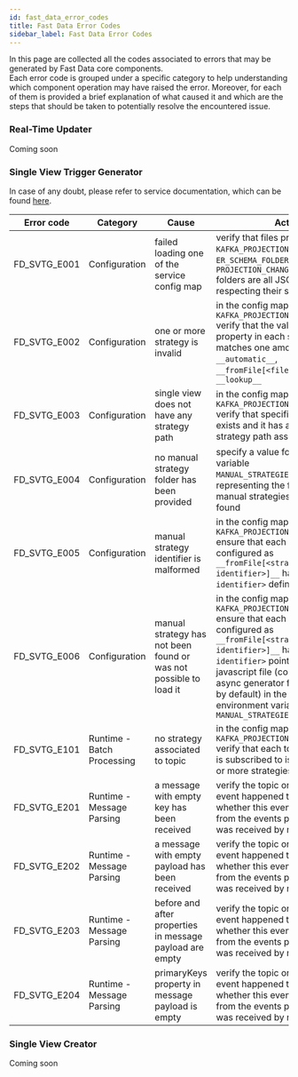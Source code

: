 ```yaml
---
id: fast_data_error_codes
title: Fast Data Error Codes
sidebar_label: Fast Data Error Codes
---
```


In this page are collected all the codes associated to errors that may be generated by Fast Data core components.  
Each error code is grouped under a specific category to help understanding which component operation may have raised the error.
Moreover, for each of them is provided a brief explanation of what caused it and which are the steps that should be taken
to potentially resolve the encountered issue. 

### Real-Time Updater

Coming soon

### Single View Trigger Generator

In case of any doubt, please refer to service documentation, which can be found [here](/fast_data/configuration/single_view_trigger_generator.md).

| Error code   | Category                   | Cause                                                             | Action                                                                                                                                                                                                                                                                                                                                                        |
|--------------|----------------------------|-------------------------------------------------------------------|---------------------------------------------------------------------------------------------------------------------------------------------------------------------------------------------------------------------------------------------------------------------------------------------------------------------------------------------------------------|
| FD_SVTG_E001 | Configuration              | failed loading one of the service config map                      | verify that files provided in `KAFKA_PROJECTION_UPDATES_FOLDER`, `ER_SCHEMA_FOLDER` and `PROJECTION_CHANGES_SCHEMA_FOLDER` folders are all JSON files respecting their schema structure                                                                                                                                                                       |
| FD_SVTG_E002 | Configuration              | one or more strategy is invalid                                   | in the config map loaded from `KAFKA_PROJECTION_UPDATES_FOLDER` verify that the value of _identifier_ property in each strategy path matches one among `__automatic__`, `__fromFile[<filename>]__` and `__lookup__`                                                                                                                                           |
| FD_SVTG_E003 | Configuration              | single view does not have any strategy path                       | in the config map loaded from `KAFKA_PROJECTION_UPDATES_FOLDER` verify that specified single view exists and it has at least one strategy path associated with                                                                                                                                                                                                |
| FD_SVTG_E004 | Configuration              | no manual strategy folder has been provided                       | specify a value for environmental variable `MANUAL_STRATEGIES_FOLDER`, representing the folder path where manual strategies files can be found                                                                                                                                                                                                                |
| FD_SVTG_E005 | Configuration              | manual strategy identifier is malformed                           | in the config map loaded from `KAFKA_PROJECTION_UPDATES_FOLDER` ensure that each _identifier_ configured as `__fromFile[<strategy-identifier>]__` has a `<strategy-identifier>` defined                                                                                                                                                                       |
| FD_SVTG_E006 | Configuration              | manual strategy has not been found or was not possible to load it | in the config map loaded from `KAFKA_PROJECTION_UPDATES_FOLDER` ensure that each _identifier_ configured as `__fromFile[<strategy-identifier>]__` has a `<strategy-identifier>` pointing to an existing javascript file (containing an async generator function exported by default) in the folder defined in environment variable `MANUAL_STRATEGIES_FOLDER` |
| FD_SVTG_E101 | Runtime - Batch Processing | no strategy associated to topic                                   | in the config map loaded from `KAFKA_PROJECTION_UPDATES_FOLDER` verify that each topic the service is subscribed to is mapped to one or more strategies                                                                                                                                                                                                       |
| FD_SVTG_E201 | Runtime - Message Parsing  | a message with empty key has been received                        | verify the topic on which such event happened to understand whether this event was generated from the events producers or it was received by mistake                                                                                                                                                                                                          |
| FD_SVTG_E202 | Runtime - Message Parsing  | a message with empty payload has been received                    | verify the topic on which such event happened to understand whether this event was generated from the events producers or it was received by mistake                                                                                                                                                                                                          |
| FD_SVTG_E203 | Runtime - Message Parsing  | before and after properties in message payload are empty          | verify the topic on which such event happened to understand whether this event was generated from the events producers or it was received by mistake                                                                                                                                                                                                          |
| FD_SVTG_E204 | Runtime - Message Parsing  | primaryKeys property in message payload is empty                  | verify the topic on which such event happened to understand whether this event was generated from the events producers or it was received by mistake                                                                                                                                                                                                          |


### Single View Creator

Coming soon
